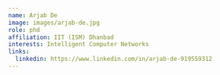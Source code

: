```yaml
---
name: Arjab De
image: images/arjab-de.jpg
role: phd
affiliation: IIT (ISM) Dhanbad 
interests: Intelligent Computer Networks
links:
  linkedin: https://www.linkedin.com/in/arjab-de-919559312
---
```


